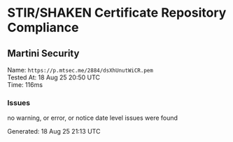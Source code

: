 # STIR/SHAKEN Certificate Repository Compliance

## Martini Security

Name: `https://p.mtsec.me/2884/dsXhUnutWiCR.pem`\
Tested At: 18 Aug 25 20:50 UTC\
Time: 116ms

### Issues

no warning, or error, or notice date level issues were found

Generated: 18 Aug 25 21:13 UTC